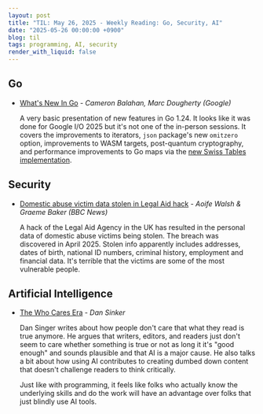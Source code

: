 ```yaml
---
layout: post
title: "TIL: May 26, 2025 - Weekly Reading: Go, Security, AI"
date: "2025-05-26 00:00:00 +0900"
blog: til
tags: programming, AI, security
render_with_liquid: false
---
```


## Go

- [What's New In Go](https://www.youtube.com/watch?v=kj80m-umOxs) - _Cameron Balahan, Marc Dougherty (Google)_

    A very basic presentation of new features in Go 1.24. It looks like it was
    done for Google I/O 2025 but it's not one of the in-person sessions. It
    covers the improvements to iterators, `json` package's new `omitzero`
    option, improvements to WASM targets, post-quantum cryptography,
    and performance improvements to Go maps via the [new Swiss Tables
    implementation](https://go.dev/blog/swisstable).

## Security

- [Domestic abuse victim data stolen in Legal Aid hack](https://www.bbc.com/news/articles/cgr5g4pv2l0o) - _Aoife Walsh & Graeme Baker (BBC News)_

    A hack of the Legal Aid Agency in the UK has resulted in the personal data
    of domestic abuse victims being stolen. The breach was discovered in
    April 2025. Stolen info apparently includes addresses, dates of birth,
    national ID numbers, criminal history, employment and financial data. It's
    terrible that the victims are some of the most vulnerable people.

## Artificial Intelligence

- [The Who Cares Era](https://dansinker.com/posts/2025-05-23-who-cares/) - _Dan Sinker_

    Dan Singer writes about how people don't care that what they read is true
    anymore. He argues that writers, editors, and readers just don't seem to
    care whether something is true or not as long it it's "good enough" and
    sounds plausible and that AI is a major cause. He also talks a bit about how
    using AI contributes to creating dumbed down content that doesn't challenge
    readers to think critically.

    Just like with programming, it feels like folks who actually know the
    underlying skills and do the work will have an advantage over folks that
    just blindly use AI tools.
